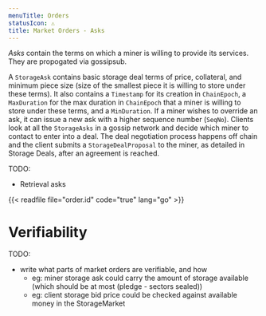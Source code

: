 ```yaml
---
menuTitle: Orders
statusIcon: ⚠️
title: Market Orders - Asks
---
```


_Asks_ contain the terms on which a miner is willing to provide its services. They are propogated via gossipsub.

A `StorageAsk` contains basic storage deal terms of price, collateral, and minimum piece size (size of the smallest piece it is willing to store under these terms). It also contains a `Timestamp` for its creation in `ChainEpoch`, a `MaxDuration` for the max duration in `ChainEpoch` that a miner is willing to store under these terms, and a `MinDuration`. If a miner wishes to override an ask, it can issue a new ask with a higher sequence number (`SeqNo`). Clients look at all the `StorageAsks` in a gossip network and decide which miner to contact to enter into a deal. The deal negotiation process happens off chain and the client submits a `StorageDealProposal` to the miner, as detailed in Storage Deals, after an agreement is reached. 


TODO:

- Retrieval asks

{{< readfile file="order.id" code="true" lang="go" >}}

# Verifiability

TODO:

- write what parts of market orders are verifiable, and how
  - eg: miner storage ask could carry the amount of storage available (which should be at most (pledge - sectors sealed))
  - eg: client storage bid price could be checked against available money in the StorageMarket
